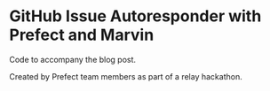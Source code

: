 # GitHub Issue Autoresponder with Prefect and Marvin

Code to accompany the blog post.

Created by Prefect team members as part of a relay hackathon.
